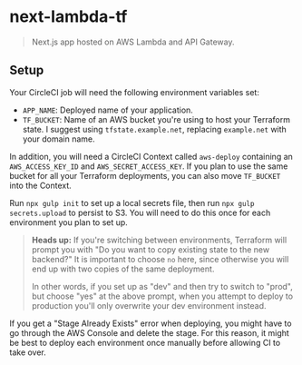 # next-lambda-tf

> Next.js app hosted on AWS Lambda and API Gateway.

## Setup

Your CircleCI job will need the following environment variables set:

- `APP_NAME`: Deployed name of your application.
- `TF_BUCKET`: Name of an AWS bucket you're using to host your Terraform state. I suggest using `tfstate.example.net`, replacing `example.net` with your domain name.

In addition, you will need a CircleCI Context called `aws-deploy` containing an `AWS_ACCESS_KEY_ID` and `AWS_SECRET_ACCESS_KEY`. If you plan to use the same bucket for all your Terraform deployments, you can also move `TF_BUCKET` into the Context.

Run `npx gulp init` to set up a local secrets file, then run `npx gulp secrets.upload` to persist to S3. You will need to do this once for each environment you plan to set up.

> **Heads up:** If you're switching between environments, Terraform will prompt you with "Do you want to copy existing state to the new backend?" It is important to choose `no` here, since otherwise you will end up with two copies of the same deployment.
> 
> In other words, if you set up as "dev" and then try to switch to "prod", but choose "yes" at the above prompt, when you attempt to deploy to production you'll only overwrite your dev environment instead.

If you get a "Stage Already Exists" error when deploying, you might have to go through the AWS Console and delete the stage. For this reason, it might be best to deploy each environment once manually before allowing CI to take over.
